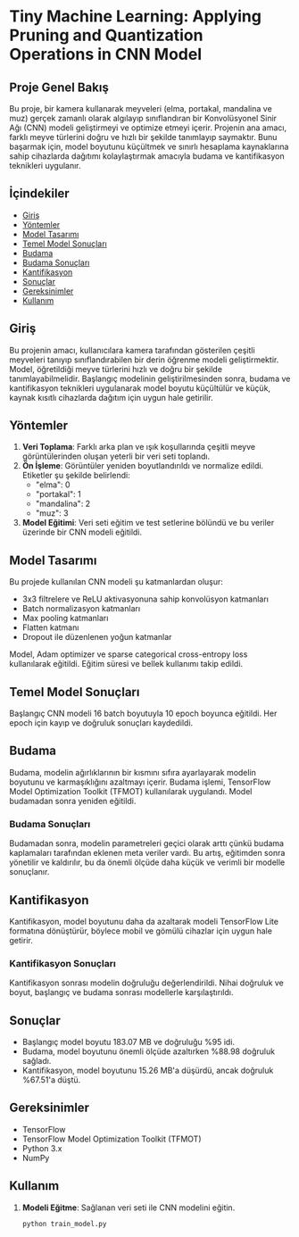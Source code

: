 # Tiny Machine Learning: Applying Pruning and Quantization Operations in CNN Model

## Proje Genel Bakış

Bu proje, bir kamera kullanarak meyveleri (elma, portakal, mandalina ve muz) gerçek zamanlı olarak algılayıp sınıflandıran bir Konvolüsyonel Sinir Ağı (CNN) modeli geliştirmeyi ve optimize etmeyi içerir. Projenin ana amacı, farklı meyve türlerini doğru ve hızlı bir şekilde tanımlayıp saymaktır. Bunu başarmak için, model boyutunu küçültmek ve sınırlı hesaplama kaynaklarına sahip cihazlarda dağıtımı kolaylaştırmak amacıyla budama ve kantifikasyon teknikleri uygulanır.

## İçindekiler

- [Giriş](#giriş)
- [Yöntemler](#yöntemler)
- [Model Tasarımı](#model-tasarımı)
- [Temel Model Sonuçları](#temel-model-sonuçları)
- [Budama](#budama)
- [Budama Sonuçları](#budama-sonuçları)
- [Kantifikasyon](#kantifikasyon)
- [Sonuçlar](#sonuçlar)
- [Gereksinimler](#gereksinimler)
- [Kullanım](#kullanım)

## Giriş

Bu projenin amacı, kullanıcılara kamera tarafından gösterilen çeşitli meyveleri tanıyıp sınıflandırabilen bir derin öğrenme modeli geliştirmektir. Model, öğretildiği meyve türlerini hızlı ve doğru bir şekilde tanımlayabilmelidir. Başlangıç modelinin geliştirilmesinden sonra, budama ve kantifikasyon teknikleri uygulanarak model boyutu küçültülür ve küçük, kaynak kısıtlı cihazlarda dağıtım için uygun hale getirilir.

## Yöntemler

1. **Veri Toplama**: Farklı arka plan ve ışık koşullarında çeşitli meyve görüntülerinden oluşan yeterli bir veri seti toplandı.
2. **Ön İşleme**: Görüntüler yeniden boyutlandırıldı ve normalize edildi. Etiketler şu şekilde belirlendi:
   - "elma": 0
   - "portakal": 1
   - "mandalina": 2
   - "muz": 3
3. **Model Eğitimi**: Veri seti eğitim ve test setlerine bölündü ve bu veriler üzerinde bir CNN modeli eğitildi.

## Model Tasarımı

Bu projede kullanılan CNN modeli şu katmanlardan oluşur:
- 3x3 filtrelere ve ReLU aktivasyonuna sahip konvolüsyon katmanları
- Batch normalizasyon katmanları
- Max pooling katmanları
- Flatten katmanı
- Dropout ile düzenlenen yoğun katmanlar

Model, Adam optimizer ve sparse categorical cross-entropy loss kullanılarak eğitildi. Eğitim süresi ve bellek kullanımı takip edildi.

## Temel Model Sonuçları

Başlangıç CNN modeli 16 batch boyutuyla 10 epoch boyunca eğitildi. Her epoch için kayıp ve doğruluk sonuçları kaydedildi.

## Budama

Budama, modelin ağırlıklarının bir kısmını sıfıra ayarlayarak modelin boyutunu ve karmaşıklığını azaltmayı içerir. Budama işlemi, TensorFlow Model Optimization Toolkit (TFMOT) kullanılarak uygulandı. Model budamadan sonra yeniden eğitildi.

### Budama Sonuçları

Budamadan sonra, modelin parametreleri geçici olarak arttı çünkü budama kaplamaları tarafından eklenen meta veriler vardı. Bu artış, eğitimden sonra yönetilir ve kaldırılır, bu da önemli ölçüde daha küçük ve verimli bir modelle sonuçlanır.

## Kantifikasyon

Kantifikasyon, model boyutunu daha da azaltarak modeli TensorFlow Lite formatına dönüştürür, böylece mobil ve gömülü cihazlar için uygun hale getirir.

### Kantifikasyon Sonuçları

Kantifikasyon sonrası modelin doğruluğu değerlendirildi. Nihai doğruluk ve boyut, başlangıç ve budama sonrası modellerle karşılaştırıldı.

## Sonuçlar

- Başlangıç model boyutu 183.07 MB ve doğruluğu %95 idi.
- Budama, model boyutunu önemli ölçüde azaltırken %88.98 doğruluk sağladı.
- Kantifikasyon, model boyutunu 15.26 MB'a düşürdü, ancak doğruluk %67.51'a düştü.

## Gereksinimler

- TensorFlow
- TensorFlow Model Optimization Toolkit (TFMOT)
- Python 3.x
- NumPy

## Kullanım

1. **Modeli Eğitme**: Sağlanan veri seti ile CNN modelini eğitin.
   ```python
   python train_model.py
